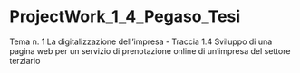 # ProjectWork_1_4_Pegaso_Tesi
Tema n. 1 La digitalizzazione dell’impresa -  Traccia 1.4 Sviluppo di una pagina web per un servizio di prenotazione online di un’impresa del settore terziario
